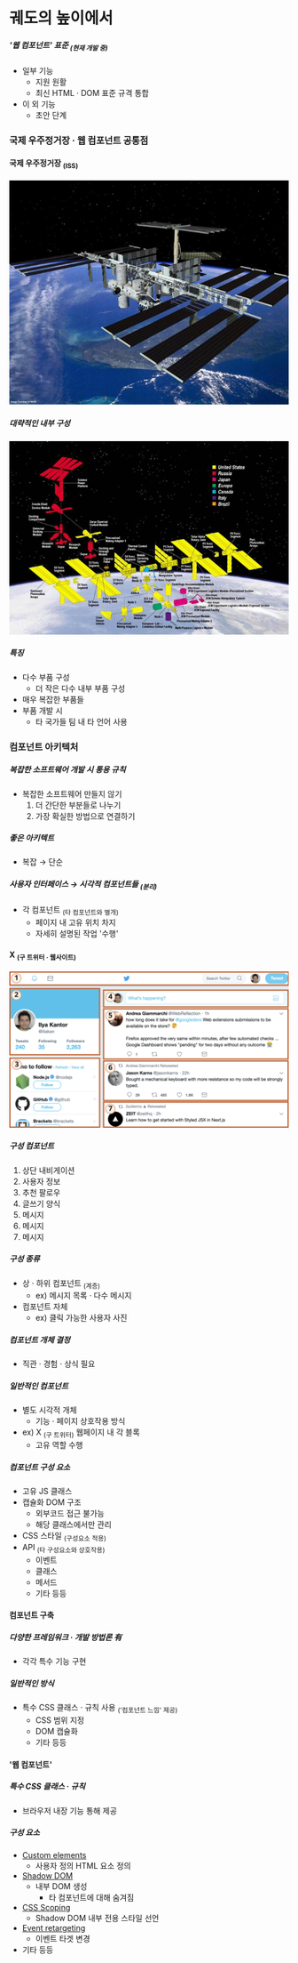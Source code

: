 궤도의 높이에서
====

##### '웹 컴포넌트' 표준 <sub>(현재 개발 중)</sub>
- 일부 기능
  - 지원 원활
  - 최신 HTML · DOM 표준 규격 통합
- 이 외 기능
  - 초안 단계

### 국제 우주정거장 · 웹 컴포넌트 공통점

#### 국제 우주정거장 <sub>(ISS)</sub>

![satellite](../../images/03/06/01/satellite.jpg)

##### 대략적인 내부 구성

![satellite-expanded](../../images/03/06/01/satellite-expanded.jpg)

##### 특징
- 다수 부품 구성
  - 더 작은 다수 내부 부품 구성
- 매우 복잡한 부품들
- 부품 개발 시
  - 타 국가들 팀 내 타 언어 사용

### 컴포넌트 아키텍처

##### 복잡한 소프트웨어 개발 시 통용 규칙
- 복잡한 소프트웨어 만들지 않기
  1. 더 간단한 부분들로 나누기
  2. 가장 확실한 방법으로 연결하기

##### 좋은 아키텍트
- 복잡 → 단순

##### 사용자 인터페이스 → 시각적 컴포넌트들 <sub>(분리)</sub>
- 각 컴포넌트 <sub>(타 컴포넌트와 별개)</sub>
  - 페이지 내 고유 위치 차지
  - 자세히 설명된 작업 '수행'

#### X <sub>(구 트위터 · 웹사이트)</sub>

![components-twitter](../../images/03/06/01/web-components-twitter.svg)

##### 구성 컴포넌트
1. 상단 내비게이션
2. 사용자 정보
3. 추천 팔로우
4. 글쓰기 양식
5. 메시지
6. 메시지
7. 메시지

##### 구성 종류
- 상 · 하위 컴포넌트 <sub>(계층)</sub>
  - ex\) 메시지 목록 · 다수 메시지
- 컴포넌트 자체
  - ex\) 클릭 가능한 사용자 사진

##### 컴포넌트 개체 결정
- 직관 · 경험 · 상식 필요

##### 일반적인 컴포넌트
- 별도 시각적 개체
  - 기능 · 페이지 상호작용 방식
- ex\) X <sub>(구 트위터)</sub> 웹페이지 내 각 블록
  - 고유 역할 수행

##### 컴포넌트 구성 요소
- 고유 JS 클래스
- 캡슐화 DOM 구조
  - 외부코드 접근 불가능
  - 해당 클래스에서만 관리
- CSS 스타일 <sub>(구성요소 적용)</sub>
- API <sub>(타 구성요소와 상호작용)</sub>
  - 이벤트
  - 클래스
  - 메서드
  - 기타 등등

#### 컴포넌트 구축

##### 다양한 프레임워크 · 개발 방법론 有
- 각각 특수 기능 구현

##### 일반적인 방식
- 특수 CSS 클래스 · 규칙 사용 <sub>('컴포넌트 느낌' 제공)</sub>
  - CSS 범위 지정
  - DOM 캡슐화
  - 기타 등등

#### '웹 컴포넌트'

##### 특수 CSS 클래스 · 규칙
- 브라우저 내장 기능 통해 제공

##### 구성 요소
- [Custom elements](https://html.spec.whatwg.org/multipage/custom-elements.html#custom-elements)
  - 사용자 정의 HTML 요소 정의
- [Shadow DOM](https://dom.spec.whatwg.org/#shadow-trees)
  - 내부 DOM 생성
    - 타 컴포넌트에 대해 숨겨짐
- [CSS Scoping](https://drafts.csswg.org/css-scoping/)
  - Shadow DOM 내부 전용 스타일 선언
- [Event retargeting](https://dom.spec.whatwg.org/#retarget)
  - 이벤트 타겟 변경
- 기타 등등
